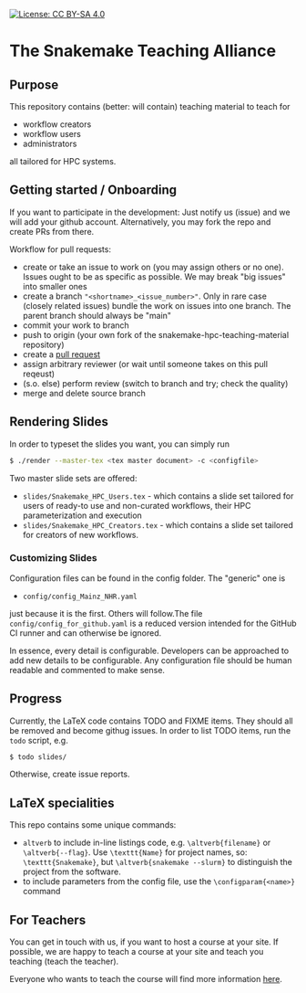 [![License: CC BY-SA 4.0](https://img.shields.io/badge/License-CC_BY--SA_4.0-lightgrey.svg)](https://creativecommons.org/licenses/by-sa/4.0/)

# The Snakemake Teaching Alliance

## Purpose

This repository contains (better: will contain) teaching material to teach for

- workflow creators
- workflow users
- administrators

all tailored for HPC systems.

## Getting started / Onboarding

If you want to participate in the development: Just notify us (issue) and we will add your github account. Alternatively, you may fork the repo and create PRs from there.

Workflow for pull requests:

- create or take an issue to work on (you may assign others or no one). Issues ought to be as specific as possible. We may break "big issues" into smaller ones
- create a branch `"<shortname>_<issue_number>"`. Only in rare case (closely related issues) bundle the work on issues into one branch. The parent branch should always be "main"
- commit your work to branch
- push to origin (your own fork of the snakemake-hpc-teaching-material repository)
- create a [pull request](https://docs.github.com/en/pull-requests/collaborating-with-pull-requests/proposing-changes-to-your-work-with-pull-requests/creating-a-pull-request) 
- assign arbitrary reviewer (or wait until someone takes on this pull reqeust)
- (s.o. else) perform review (switch to branch and try; check the quality)
- merge and delete source branch

## Rendering Slides

In order to typeset the slides you want, you can simply run

```bash
$ ./render --master-tex <tex master document> -c <configfile>
```

Two master slide sets are offered:

- `slides/Snakemake_HPC_Users.tex` - which contains a slide set tailored for users of ready-to use and non-curated workflows, their HPC parameterization and execution
- `slides/Snakemake_HPC_Creators.tex` - which contains a slide set tailored for creators of new workflows.

### Customizing Slides

Configuration files can be found in the config folder. The "generic" one is

- `config/config_Mainz_NHR.yaml`

just because it is the first. Others will follow.The file `config/config_for_github.yaml` is a reduced version intended for the GitHub CI runner and can otherwise be ignored.

In essence, every detail is configurable. Developers can be approached to add new details to be configurable. Any configuration file should be human readable and commented to make sense. 

## Progress

Currently, the LaTeX code contains TODO and FIXME items. They should all be removed and become githug issues. In order to list TODO items, run the `todo` script, e.g.

```bash
$ todo slides/
``` 

Otherwise, create issue reports. 

## LaTeX specialities

This repo contains some unique commands:

- `altverb` to include in-line listings code, e.g. `\altverb{filename}` or `\altverb{--flag}`. Use `\texttt{Name}` for project names, so: `\texttt{Snakemake}`, but `\altverb{snakemake --slurm}` to distinguish the project from the software.
- to include parameters from the config file, use the `\configparam{<name>}` command

## For Teachers

You can get in touch with us, if you want to host a course at your site. If possible, we are happy to teach a course at your site and teach you teaching (teach the teacher).

Everyone who wants to teach the course will find more information [here](https://github.com/cmeesters/snakemake-hpc-teaching-material/Teaching_Elsewhere.md).
